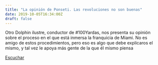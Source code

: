 ```yaml
---
title: "La opinión de Ponseti. Las revoluciones no son buenas"
date: 2019-10-05T16:34:00Z
draft: false
---
```


Otro Dolphin ilustre, conductor de #100Yardas, nos presenta su opinión sobre el proceso en el que está inmersa la franquicia de Miami.
No es amigo de estos procedimientos, pero eso es algo que debe explicaros el mismo, y tal vez le apoya más gente de la que él mismo piensa

[Escuchar](https://www.ivoox.com/opinion-ponseti-las-revoluciones-no-son-audios-mp3_rf_42670669_1.html)
